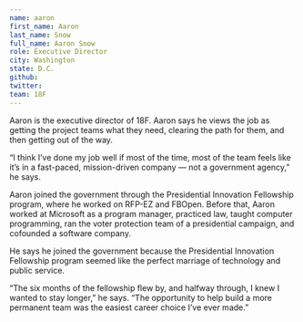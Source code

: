 ```yaml
---
name: aaron
first_name: Aaron
last_name: Snow
full_name: Aaron Snow
role: Executive Director
city: Washington
state: D.C.
github: 
twitter:
team: 18F
---
```

Aaron is the executive director of 18F. Aaron says he views the job as getting the project teams what they need, clearing the path for them, and then getting out of the way. 

“I think I’ve done my job well if most of the time, most of the team feels like it’s in a fast-paced, mission-driven company — not a government agency,” he says.

Aaron joined the government through the Presidential Innovation Fellowship program, where he worked on RFP-EZ and FBOpen. Before that, Aaron worked at Microsoft as a program manager, practiced law, taught computer programming, ran the voter protection team of a presidential campaign, and cofounded a software company.

He says he joined the government because the Presidential Innovation Fellowship program seemed like the perfect marriage of technology and public service. 

“The six months of the fellowship flew by, and halfway through, I knew I wanted to stay longer,” he says. “The opportunity to help build a more permanent team was the easiest career choice I’ve ever made.”
